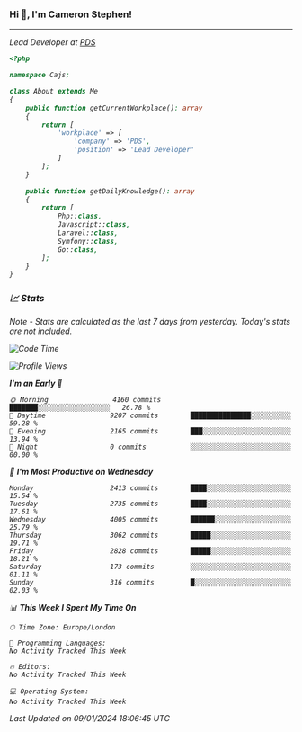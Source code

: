 ### Hi 👋, I'm Cameron Stephen!
<hr>
<p><em>Lead Developer at <a href="https://prindatasolutions.co.uk">PDS</a></p>


```php
<?php

namespace Cajs;

class About extends Me
{
    public function getCurrentWorkplace(): array
    {
        return [
            'workplace' => [
                'company' => 'PDS',
                'position' => 'Lead Developer'
            ]
        ];
    }

    public function getDailyKnowledge(): array
    {
        return [
            Php::class,
            Javascript::class,
            Laravel::class,
            Symfony::class,
            Go::class,
        ];
    }
}
```

### 📈 Stats
<p><em>Note - Stats are calculated as the last 7 days from yesterday. Today's stats are not included.</em></p>


<!--START_SECTION:waka-->
![Code Time](http://img.shields.io/badge/Code%20Time-3%2C644%20hrs%2014%20mins-blue)

![Profile Views](http://img.shields.io/badge/Profile%20Views-0-blue)

**I'm an Early 🐤** 

```text
🌞 Morning                4160 commits        ███████░░░░░░░░░░░░░░░░░░   26.78 % 
🌆 Daytime                9207 commits        ███████████████░░░░░░░░░░   59.28 % 
🌃 Evening                2165 commits        ███░░░░░░░░░░░░░░░░░░░░░░   13.94 % 
🌙 Night                  0 commits           ░░░░░░░░░░░░░░░░░░░░░░░░░   00.00 % 
```
📅 **I'm Most Productive on Wednesday** 

```text
Monday                   2413 commits        ████░░░░░░░░░░░░░░░░░░░░░   15.54 % 
Tuesday                  2735 commits        ████░░░░░░░░░░░░░░░░░░░░░   17.61 % 
Wednesday                4005 commits        ██████░░░░░░░░░░░░░░░░░░░   25.79 % 
Thursday                 3062 commits        █████░░░░░░░░░░░░░░░░░░░░   19.71 % 
Friday                   2828 commits        █████░░░░░░░░░░░░░░░░░░░░   18.21 % 
Saturday                 173 commits         ░░░░░░░░░░░░░░░░░░░░░░░░░   01.11 % 
Sunday                   316 commits         █░░░░░░░░░░░░░░░░░░░░░░░░   02.03 % 
```


📊 **This Week I Spent My Time On** 

```text
🕑︎ Time Zone: Europe/London

💬 Programming Languages: 
No Activity Tracked This Week

🔥 Editors: 
No Activity Tracked This Week

💻 Operating System: 
No Activity Tracked This Week
```


 Last Updated on 09/01/2024 18:06:45 UTC
<!--END_SECTION:waka-->
